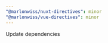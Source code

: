 ```yaml
---
"@marlonwiss/nuxt-directives": minor
"@marlonwiss/vue-directives": minor
---
```


Update dependencies
